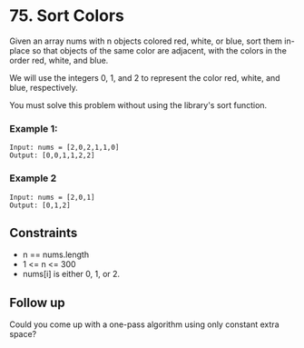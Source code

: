 # 75. Sort Colors

Given an array nums with n objects colored red, white, or blue, 
sort them in-place so that objects of the same color are adjacent,
with the colors in the order red, white, and blue.

We will use the integers 0, 1, and 2 to represent the color red,
white, and blue, respectively.

You must solve this problem without using the library's sort function.

### Example 1:
```
Input: nums = [2,0,2,1,1,0]
Output: [0,0,1,1,2,2]
```

### Example 2
```
Input: nums = [2,0,1]
Output: [0,1,2]
```

## Constraints 
* n == nums.length
* 1 <= n <= 300
* nums[i] is either 0, 1, or 2.

## Follow up
Could you come up with a one-pass algorithm using only constant extra space?
